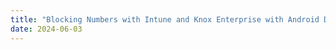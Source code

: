 ```yaml
---
title: "Blocking Numbers with Intune and Knox Enterprise with Android Devices"
date: 2024-06-03
---
```

